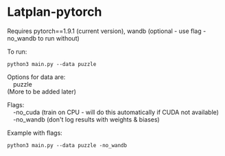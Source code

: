 # Latplan-pytorch
Requires pytorch==1.9.1 (current version), wandb (optional - use flag -no_wandb to run without)

To run:
```
python3 main.py --data puzzle
```

Options for data are:  
&emsp;puzzle  
(More to be added later)

Flags:  
&emsp;-no_cuda (train on CPU - will do this automatically if CUDA not available)  
&emsp;-no_wandb (don't log results with weights & biases)

Example with flags:
```
python3 main.py --data puzzle -no_wandb
```
